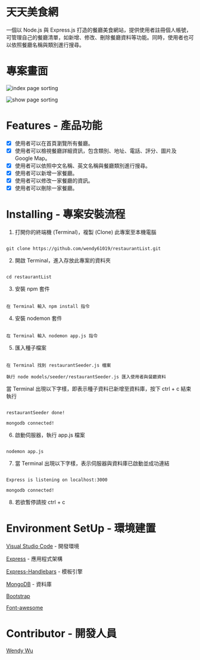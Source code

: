 # 天天美食網

一個以 Node.js 與 Express.js 打造的餐廳美食網站，提供使用者註冊個人帳號，可管理自己的餐廳清單，如新增、修改、刪除餐廳資料等功能。同時，使用者也可以依照餐廳名稱與類別進行搜尋。

# 專案畫面
![index page sorting](https://user-images.githubusercontent.com/92006997/140313414-24930e79-42e0-49b6-8b06-5f0bed242ef4.png)

![show page sorting](https://user-images.githubusercontent.com/92006997/140313458-65a89ad1-bcb1-485c-8db7-cd44e90dff36.png)

# Features - 產品功能

- [x] 使用者可以在首頁瀏覽所有餐廳。
- [x] 使用者可以檢視餐廳詳細資訊，包含類別、地址、電話、評分、圖片及 Google Map。
- [x] 使用者可以依照中文名稱、英文名稱與餐廳類別進行搜尋。
- [x] 使用者可以新增一家餐廳。
- [x] 使用者可以修改一家餐廳的資訊。
- [x] 使用者可以刪除一家餐廳。

# Installing - 專案安裝流程

1. 打開你的終端機 (Terminal)，複製 (Clone) 此專案至本機電腦

```

git clone https://github.com/wendy61019/restaurantList.git

```

2. 開啟 Terminal，進入存放此專案的資料夾

```

cd restaurantList

```

3. 安裝 npm 套件

```

在 Terminal 輸入 npm install 指令

```

4. 安裝 nodemon 套件

```

在 Terminal 輸入 nodemon app.js 指令

```

5. 匯入種子檔案

```

在 Terminal 找到 restaurantSeeder.js 檔案

執行 node models/seeder/restaurantSeeder.js 匯入使用者與餐廳資料

```

當 Terminal 出現以下字樣，即表示種子資料已新增至資料庫，按下 ctrl + c 結束執行

```

restaurantSeeder done!

mongodb connected!

```

6. 啟動伺服器，執行 app.js 檔案

```

nodemon app.js

```

7. 當 Terminal 出現以下字樣，表示伺服器與資料庫已啟動並成功連結

```

Express is listening on localhost:3000

mongodb connected!

```

8. 若欲暫停請按 ctrl + c

# Environment SetUp - 環境建置
[Visual Studio Code](https://visualstudio.microsoft.com/zh-hant/) - 開發環境

[Express](https://www.npmjs.com/package/express) - 應用程式架構

[Express-Handlebars](https://www.npmjs.com/package/express-handlebars) - 模板引擎

[MongoDB](https://www.mongodb.com/try/download/community) - 資料庫

[Bootstrap](https://getbootstrap.com/)

[Font-awesome](https://fontawesome.com/)

# Contributor - 開發人員

[Wendy Wu](https://github.com/wendy61019)
